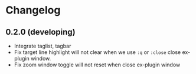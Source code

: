# Changelog

## 0.2.0 (developing)

- Integrate taglist, tagbar
- Fix target line highlight will not clear when we use `:q` or `:close` close ex-plugin window.
- Fix zoom window toggle will not reset when close ex-plugin window
